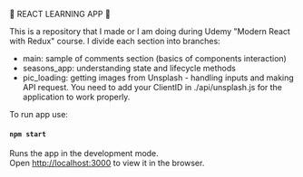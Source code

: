 :construction: REACT LEARNING APP :construction:

This is a repository that I made or I am doing during Udemy "Modern React with Redux" course.
I divide each section into branches:

- main: sample of comments section (basics of components interaction)
- seasons_app: understanding state and lifecycle methods
- pic_loading: getting images from Unsplash - handling inputs and making API request. You need to add your ClientID in ./api/unsplash.js for the application to work properly.

To run app use:

#### `npm start`

Runs the app in the development mode.\
Open [http://localhost:3000](http://localhost:3000) to view it in the browser.
